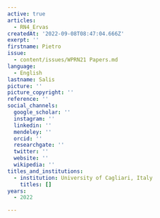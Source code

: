 ```yaml
---
active: true
articles:
  - RN4_Ervas
createdAt: '2022-09-08T08:47:04.666Z'
exerpt: ''
firstname: Pietro
issue:
  - content/issues/WPRN21 Papers.md
language:
  - English
lastname: Salis
picture: ''
picture_copyright: ''
reference: ''
social_channels:
  google_scholar: ''
  instagram: ''
  linkedin: ''
  mendeley: ''
  orcid: ''
  researchgate: ''
  twitter: ''
  website: ''
  wikipedia: ''
titles_and_institutions:
  - institution: University of Cagliari, Italy
    titles: []
years:
  - 2022

---
```

